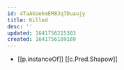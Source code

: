 ```yaml
---
id: 4TaAkUekmEM8Jq7Duaujy
title: Killed
desc: ''
updated: 1641756215303
created: 1641756189169
---
```


- [[p.instanceOf]] [[c.Pred.Shapow]]
